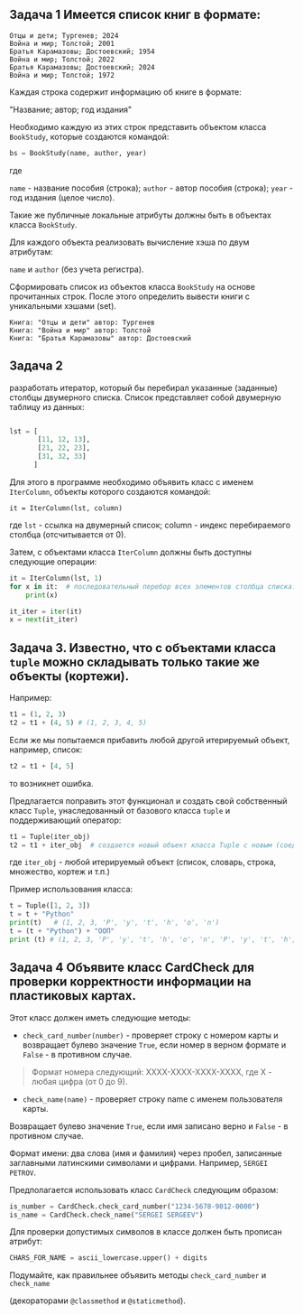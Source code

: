 ## Задача 1 Имеется список книг в формате:

```
Отцы и дети; Тургенев; 2024
Война и мир; Толстой; 2001
Братья Карамазовы; Достоевский; 1954
Война и мир; Толстой; 2022
Братья Карамазовы; Достоевский; 2024
Война и мир; Толстой; 1972
```
Каждая строка содержит информацию об книге в формате:

"Название; автор; год издания"


Необходимо каждую из этих строк представить объектом класса `BookStudy`, которые создаются командой:

```python
bs = BookStudy(name, author, year)
```

где

`name` - название пособия (строка); 
`author` - автор пособия (строка); 
`year` - год издания (целое число). 

Такие же публичные локальные атрибуты должны быть в объектах класса `BookStudy`.

Для каждого объекта реализовать вычисление хэша по двум атрибутам:

 `name` и `author` (без учета регистра).

Сформировать список из объектов класса `BookStudy` на основе прочитанных строк. 
После этого определить вывести  книги с уникальными хэшами (set). 

```
Книга: "Отцы и дети" автор: Тургенев
Книга: "Война и мир" автор: Толстой
Книга: "Братья Карамазовы" автор: Достоевский
```
 

## Задача 2

разработать итератор, который бы перебирал указанные (заданные) столбцы двумерного списка. Список представляет собой двумерную таблицу из данных:

```python

lst = [
       [11, 12, 13],
       [21, 22, 23],
       [31, 32, 33]
      ]
```

Для этого в программе необходимо объявить класс с именем `IterColumn`, объекты которого создаются командой:

```
it = IterColumn(lst, column)
```

где `lst` - ссылка на двумерный список; column - индекс перебираемого столбца (отсчитывается от 0).

Затем, с объектами класса `IterColumn` должны быть доступны следующие операции:

```python
it = IterColumn(lst, 1)
for x in it:  # последовательный перебор всех элементов столбца списка: x12, x22, ..., xM2
    print(x)

it_iter = iter(it)
x = next(it_iter)
```


## Задача 3. Известно, что с объектами класса `tuple` можно складывать только такие же объекты (кортежи). 

Например:

```python
t1 = (1, 2, 3)
t2 = t1 + (4, 5) # (1, 2, 3, 4, 5)
```

Если же мы попытаемся прибавить любой другой итерируемый объект, например, список:

```python
t2 = t1 + [4, 5]
```
то возникнет ошибка. 

Предлагается поправить этот функционал и создать свой собственный класс `Tuple`, унаследованный от базового класса `tuple` и поддерживающий оператор:

```python
t1 = Tuple(iter_obj)
t2 = t1 + iter_obj  # создается новый объект класса Tuple с новым (соединенным) набором данных
```

где `iter_obj` - любой итерируемый объект (список, словарь, строка, множество, кортеж и т.п.)

Пример использования класса:

```python
t = Tuple([1, 2, 3])
t = t + "Python"
print(t)   # (1, 2, 3, 'P', 'y', 't', 'h', 'o', 'n')
t = (t + "Python") + "ООП"
print (t) # (1, 2, 3, 'P', 'y', 't', 'h', 'o', 'n', 'P', 'y', 't', 'h', 'o', 'n', 'О', 'О', 'П')
```


## Задача 4 Объявите класс CardCheck для проверки корректности информации на пластиковых картах. 

Этот класс должен иметь следующие методы:

* `check_card_number(number)` - проверяет строку с номером карты и возвращает булево значение `True`, если номер в верном формате и `False` - в противном случае.

> Формат номера следующий: XXXX-XXXX-XXXX-XXXX, где X - любая цифра (от 0 до 9).

* `check_name(name)` - проверяет строку name с именем пользователя карты. 

Возвращает булево значение `True`, если имя записано верно и `False` - в противном случае.

Формат имени: два слова (имя и фамилия) через пробел, записанные заглавными латинскими символами и цифрами. Например, `SERGEI PETROV`.

Предполагается использовать класс `CardCheck` следующим образом:

```python
is_number = CardCheck.check_card_number("1234-5678-9012-0000")
is_name = CardCheck.check_name("SERGEI SERGEEV")
```

Для проверки допустимых символов в классе должен быть прописан атрибут:
```python
CHARS_FOR_NAME = ascii_lowercase.upper() + digits
```
Подумайте, как правильнее объявить методы `check_card_number` и `check_name` 

(декораторами `@classmethod` и `@staticmethod`).